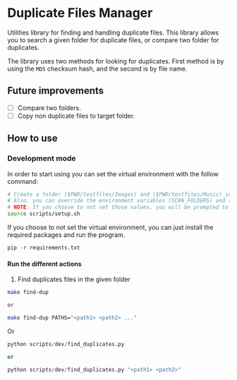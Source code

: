 # Duplicate Files Manager

Utilities library for finding and handling duplicate files. This library allows you to search a given folder for duplicate files, or compare two folder for duplicates.

The library uses two methods for looking for duplicates. First method is by using the `MD5` checksum hash, and the second is by file name.

## Future improvements

- [ ] Compare two folders.
- [ ] Copy non duplicate files to target folder.

## How to use

### Development mode

In order to start using you can set the virtual environment with the follow command:

```bash
# Create a folder ($PWD/testfiles/Images) and ($PWD/testfiles/Music) in the root folder of the project.
# Also, you can override the environment variables (SCAN_FOLDERS) and (OUTPUT_FOLDER).
# NOTE: If you choose to not set those values, you will be prompted to give the paths.
source scripts/setup.sh
```

If you choose to not set the virtual environment, you can just install the required packages and run the program.

```py
pip -r requirements.txt
```

#### Run the different actions

1. Find duplicates files in the given folder

```bash
make find-dup

or

make find-dup PATHS="<path1> <path2> ..."
```

Or

```py
python scripts/dev/find_duplicates.py

or

python scripts/dev/find_duplicates.py "<path1> <path2>"
```
